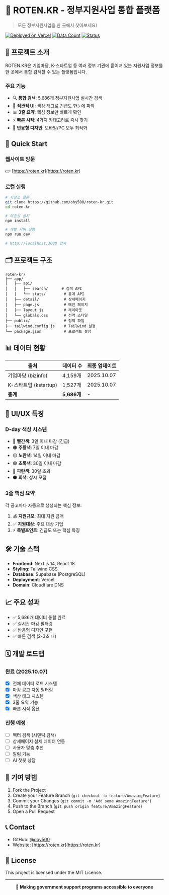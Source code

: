 # 🎯 ROTEN.KR - 정부지원사업 통합 플랫폼

> 모든 정부지원사업을 한 곳에서 찾아보세요!

[![Deployed on Vercel](https://img.shields.io/badge/Deployed%20on-Vercel-black)](https://roten-kr.vercel.app)
[![Data Count](https://img.shields.io/badge/Total%20Programs-5,686-blue)]()
[![Status](https://img.shields.io/badge/Status-Active-success)]()

## 📌 프로젝트 소개

ROTEN.KR은 기업마당, K-스타트업 등 여러 정부 기관에 흩어져 있는 지원사업 정보를 한 곳에서 통합 검색할 수 있는 플랫폼입니다.

### 주요 기능
- 🔍 **통합 검색**: 5,686개 정부지원사업 실시간 검색
- 🎨 **직관적 UI**: 색상 태그로 긴급도 한눈에 파악
- 📊 **3줄 요약**: 핵심 정보만 빠르게 확인
- ⚡ **빠른 시작**: 4가지 카테고리로 즉시 찾기
- 📱 **반응형 디자인**: 모바일/PC 모두 최적화

## 🚀 Quick Start

### 웹사이트 방문
👉 [https://roten.kr](https://roten.kr)

### 로컬 실행
```bash
# 저장소 클론
git clone https://github.com/oby500/roten-kr.git
cd roten-kr

# 의존성 설치
npm install

# 개발 서버 실행
npm run dev

# http://localhost:3000 접속
```

## 🗂️ 프로젝트 구조

```
roten-kr/
├── app/
│   ├── api/
│   │   ├── search/      # 검색 API
│   │   └── stats/        # 통계 API
│   ├── detail/           # 상세페이지
│   ├── page.js           # 메인 페이지
│   ├── layout.js         # 레이아웃
│   └── globals.css       # 전역 스타일
├── public/               # 정적 파일
├── tailwind.config.js    # Tailwind 설정
└── package.json          # 프로젝트 설정
```

## 📊 데이터 현황

| 출처 | 데이터 수 | 최종 업데이트 |
|------|-----------|---------------|
| 기업마당 (bizinfo) | 4,159개 | 2025.10.07 |
| K-스타트업 (kstartup) | 1,527개 | 2025.10.07 |
| **총계** | **5,686개** | - |

## 🎨 UI/UX 특징

### D-day 색상 시스템
- 🔴 **빨간색**: 3일 이내 마감 (긴급)
- 🟠 **주황색**: 7일 이내 마감
- 🟡 **노란색**: 14일 이내 마감
- 🟢 **초록색**: 30일 이내 마감
- 🔵 **파란색**: 30일 초과
- ⚫ **회색**: 상시 모집

### 3줄 핵심 요약
각 공고마다 자동으로 생성되는 핵심 정보:
1. 💰 **지원규모**: 최대 지원 금액
2. ✅ **지원대상**: 주요 대상 기업
3. ⚡ **특별포인트**: 긴급도 또는 핵심 특징

## 🛠️ 기술 스택

- **Frontend**: Next.js 14, React 18
- **Styling**: Tailwind CSS
- **Database**: Supabase (PostgreSQL)
- **Deployment**: Vercel
- **Domain**: Cloudflare DNS

## 📈 주요 성과

- ✅ 5,686개 데이터 통합 완료
- ✅ 실시간 마감 필터링
- ✅ 반응형 디자인 구현
- ✅ 빠른 검색 (2-3초 내)

## 🗓️ 개발 로드맵

### 완료 (2025.10.07)
- [x] 전체 데이터 로드 시스템
- [x] 마감 공고 자동 필터링
- [x] 색상 태그 시스템
- [x] 3줄 요약 기능
- [x] 빠른 시작 옵션

### 진행 예정
- [ ] 벡터 검색 (시맨틱 검색)
- [ ] 상세페이지 실제 데이터 연동
- [ ] 사용자 맞춤 추천
- [ ] 알림 기능
- [ ] AI 챗봇 상담

## 🤝 기여 방법

1. Fork the Project
2. Create your Feature Branch (`git checkout -b feature/AmazingFeature`)
3. Commit your Changes (`git commit -m 'Add some AmazingFeature'`)
4. Push to the Branch (`git push origin feature/AmazingFeature`)
5. Open a Pull Request

## 📞 Contact

- GitHub: [@oby500](https://github.com/oby500)
- Website: [https://roten.kr](https://roten.kr)

## 📄 License

This project is licensed under the MIT License.

---

<div align="center">
  <strong>🚀 Making government support programs accessible to everyone</strong>
</div>
